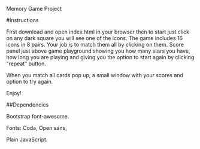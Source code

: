 Memory Game Project

#Instructions

First download and open index.html in your browser then to start just click on any dark square you will see one of the icons. The game includes 16 icons in 8 pairs. Your job is to match them all by clicking on them. Score panel just above game playground showing you how many stars you have, how long you are playing and giving you the option to start again by clicking "repeat" button.

When you match all cards pop up, a small window with your scores and option to try again.

Enjoy!

##Dependencies

Bootstrap font-awesome.

Fonts:
Coda,
Open sans,

Plain JavaScript.
